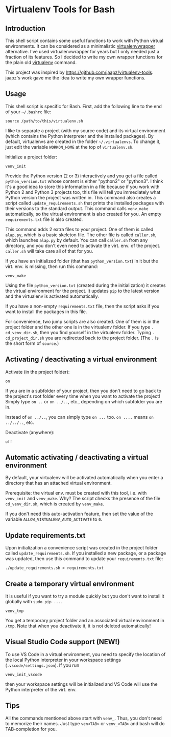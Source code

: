 Virtualenv Tools for Bash
=========================

Introduction
------------
This shell script contains some useful functions to work with
Python virtual environments. It can be considered as a minimalistic
[virtualenvwrapper](https://virtualenvwrapper.readthedocs.org/en/latest/)
alternative. I've used virtualenvwrapper for years but I
only needed just a fraction of its features. So I decided
to write my own wrapper functions for the plain old
[virtualenv](https://virtualenv.readthedocs.org/en/latest/) command.

This project was inspired by
<https://github.com/jaapz/virtualenv-tools>. jaapz's work gave me the
idea to write my own wrapper functions.

Usage
-----
This shell script is specific for Bash. First, add the following line
to the end of your `~/.bashrc` file:

    source /path/to/this/virtualenv.sh

I like to separate a project (with my source code) and its virtual
environment (which contains the Python interpreter and the installed
packages). By default, virtualenvs are created in the folder
`~/.virtualenvs`. To change it, just edit the variable `WORKON_HOME`
at the top of `virtualenv.sh`.

Initialize a project folder:

    venv_init

Provide the Python version (2 or 3) interactively and you get a
file called `python_version.txt` whose content is either
"python2" or "python3". I think it's a good idea to store this
information in a file because if you work with Python 2 and
Python 3 projects too, this file will tell you immediately
what Python version the project was written in. This command also
creates a script called `update_requirements.sh` that prints the
installed packages with their versions to the standard output.
This command calls `venv_make` automatically,
so the virtual environment is also created for you. An empty
`requirements.txt` file is also created.

This command adds 2 extra files to your project. One of
them is called `alap.py`, which is a basic skeleton file. The other
file is called `caller.sh`, which launches `alap.py` by default.
You can call `caller.sh` from any directory, and you don't even
need to activate the virt. env. of the project. `caller.sh` will take
care all of that for you.

If you have an initialized folder (that has `python_version.txt`)
in it but the virt. env. is missing, then run this command:

    venv_make

Using the file `python_version.txt` (created during the initialization)
it creates the virtual environment for the project. It updates `pip` to
the latest version and the virtualenv is activated automatically.

If you have a non-empty `requirements.txt` file, then the
script asks if you want to install the packages in this file.

For convenience, two jump scripts are also created. One of them is in
the project folder and the other one is in the virtualenv folder. If
you type `. cd_venv_dir.sh`, then you find yourself in the virtualenv
folder. Typing `. cd_project_dir.sh` you are redirected back to the
project folder. (The `.` is the short form of `source`.)

Activating / deactivating a virtual environment
-----------------------------------------------
Activate (in the project folder):

    on

If you are in a subfolder of your project, then you
don't need to go back to the project's root folder every time when
you want to activate the project! Simply type `on ..` or `on ../..`, etc.,
depending on which subfolder you are in.

Instead of `on ../..`, you can simply type `on ...` too. `on ....` means `on ../../..`, etc.

Deactivate (anywhere):

    off

Automatic activating / deactivating a virtual environment
----------------------------------------------------------------
By default, your virtualenv will be activated automatically when
you enter a directory that has an attached virtual environment.

Prerequisite: the virtual env. must be created with this tool, i.e.
with `venv_init` and `venv_make`. Why? The script checks the presence
of the file `cd_venv_dir.sh`, which is created by `venv_make`.

If you don't need this auto-activation feature, then set the
value of the variable `ALLOW_VIRTUALENV_AUTO_ACTIVATE` to `0`.

Update requirements.txt
-----------------------
Upon initialization a convenience script was created in the project
folder called `update_requirements.sh`. If you installed a new
package, or a package was updated, then use this command to
update your `requirements.txt` file:

    ./update_requirements.sh > requirements.txt

Create a temporary virtual environment
--------------------------------------
It is useful if you want to try a module quickly but you don't want to
install it globally with `sudo pip ...`.

    venv_tmp

You get a temporary project folder and an associated virtual environment
in `/tmp`. Note that when you deactivate it, it is not deleted
automatically!

Visual Studio Code support (NEW!)
---------------------------------
To use VS Code in a virtual environment, you need to specify the
location of the local Python interpreter in your workspace settings
(`.vscode/settings.json`). If you run

    venv_init_vscode

then your workspace settings will be initialized and VS Code will
use the Python interpreter of the virt. env.

Tips
----
All the commands mentioned above start with `venv_`. Thus, you
don't need to memorize their names. Just type `ven<TAB>` or
`venv_<TAB>` and bash will do TAB-completion for you.
